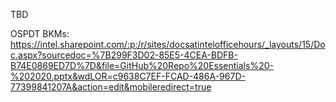 TBD

OSPDT BKMs: https://intel.sharepoint.com/:p:/r/sites/docsatintelofficehours/_layouts/15/Doc.aspx?sourcedoc=%7B299F3D02-85E5-4CEA-BDFB-B74E0869ED7D%7D&file=GitHub%20Repo%20Essentials%20-%202020.pptx&wdLOR=c9638C7EF-FCAD-486A-967D-77399841207A&action=edit&mobileredirect=true
